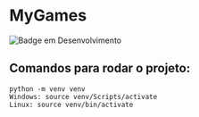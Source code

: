 # MyGames
![Badge em Desenvolvimento](http://img.shields.io/static/v1?label=STATUS&message=EM%20DESENVOLVIMENTO&color=GREEN&style=for-the-badge)
## Comandos para rodar o projeto:

```
python -m venv venv 
Windows: source venv/Scripts/activate 
Linux: source venv/bin/activate
```

